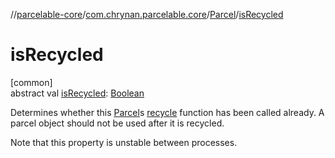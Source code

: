 //[parcelable-core](../../../index.md)/[com.chrynan.parcelable.core](../index.md)/[Parcel](index.md)/[isRecycled](is-recycled.md)

# isRecycled

[common]\
abstract val [isRecycled](is-recycled.md): [Boolean](https://kotlinlang.org/api/latest/jvm/stdlib/kotlin/-boolean/index.html)

Determines whether this [Parcel](index.md)s [recycle](recycle.md) function has been called already. A parcel object should not be used after it is recycled.

Note that this property is unstable between processes.

